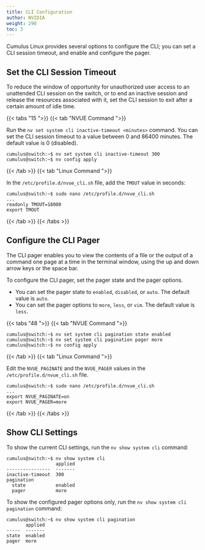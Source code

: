 ```yaml
---
title: CLI Configuration
author: NVIDIA
weight: 290
toc: 3
---
```

Cumulus Linux provides several options to configure the CLI; you can set a CLI session timeout, and enable and configure the pager.

## Set the CLI Session Timeout

To reduce the window of opportunity for unauthorized user access to an unattended CLI session on the switch, or to end an inactive session and release the resources associated with it, set the CLI session to exit after a certain amount of idle time.

{{< tabs "15 ">}}
{{< tab "NVUE Command ">}}

Run the `nv set system cli inactive-timeout <minutes>` command. You can set the CLI session timeout to a value between 0 and 86400 minutes. The default value is 0 (disabled).

```
cumulus@switch:~$ nv set system cli inactive-timeout 300
cumulus@switch:~$ nv config apply
```

{{< /tab >}}
{{< tab "Linux Command ">}}

In the `/etc/profile.d/nvue_cli.sh` file, add the `TMOUT` value in seconds:

```
cumulus@switch:~$ sudo nano /etc/profile.d/nvue_cli.sh
...
readonly TMOUT=18000
export TMOUT
```

{{< /tab >}}
{{< /tabs >}}

## Configure the CLI Pager

The CLI pager enables you to view the contents of a file or the output of a command one page at a time in the terminal window, using the up and down arrow keys or the space bar.

To configure the CLI pager, set the pager state and the pager options.

- You can set the pager state to `enabled`, `disabled`, or `auto`. The default value is `auto`.
- You can set the pager options to `more`, `less`, or `vim`. The default value is `less`.

{{< tabs "48 ">}}
{{< tab "NVUE Command ">}}

```
cumulus@switch:~$ nv set system cli pagination state enabled
cumulus@switch:~$ nv set system cli pagination pager more
cumulus@switch:~$ nv config apply
```

{{< /tab >}}
{{< tab "Linux Command ">}}

Edit the `NVUE_PAGINATE` and the `NVUE_PAGER` values in the `/etc/profile.d/nvue_cli.sh` file.

```
cumulus@switch:~$ sudo nano /etc/profile.d/nvue_cli.sh
...
export NVUE_PAGINATE=on
export NVUE_PAGER=more
```

{{< /tab >}}
{{< /tabs >}}

## Show CLI Settings

To show the current CLI settings, run the `nv show system cli` command:

```
cumulus@switch:~$ nv show system cli
                  applied
----------------  -------
inactive-timeout  300  
pagination               
  state           enabled
  pager           more
```

To show the configured pager options only, run the `nv show system cli pagination` command:

```
cumulus@switch:~$ nv show system cli pagination
       applied
-----  -------
state  enabled
pager  more
```
